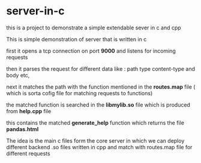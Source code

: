 # server-in-c
this is a project to demonstrate a simple extendable sever in c and cpp


This is simple demonstration of server that is written in c

first it opens a tcp connection on port **9000** and listens for incoming requests

then it parses the request for different data like :
path 
type 
content-type
and body etc,

next it matches the path with the function mentioned in the **routes.map** file 
                                              ( which is sorta cofig file for matching requests to functions)

the matched function is searched in the **libmylib.so** file which is produced from **help.cpp** file

this contains the matched **generate_help** function which returns the file **pandas.html**

The idea is the main c files form the core server in which we can deploy different backend .so files written in cpp and match with routes.map file for different requests
